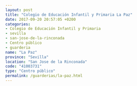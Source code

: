 ```yaml
---
layout: post
title: "Colegio de Educación Infantil y Primaria La Paz"
date: 2017-09-20 20:57:05 +0200
categories:
- Colegio de Educación Infantil y Primaria
- sevilla
- san-jose-de-la-rinconada
- Centro público
- guarderia
name: "La Paz"
province: "Sevilla"
location: "San Jose de la Rinconada"
code: "41003731"
type: "Centro público"
permalink: /guarderias/la-paz.html
---
```

